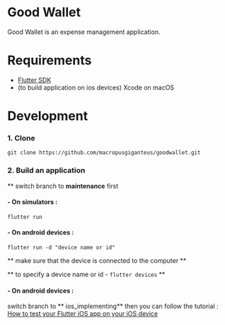 # Good Wallet
Good Wallet is an expense management application.

# Requirements
* [Flutter SDK](https://flutter.dev/docs/get-started/install)
* (to build application on ios devices) Xcode on macOS

# Development
### 1. Clone

`git clone https://github.com/macropusgiganteus/goodwallet.git`

### 2. Build an application
** switch branch to **maintenance** first

#### - On simulators :

`flutter run` 

#### - On android devices :

`flutter run -d "device name or id"` 

** make sure that the device is connected to the computer **

** to specify a device name or id - `flutter devices` **


#### - On android devices :
switch branch to ** ios_implementing** then you can follow the tutorial : [How to test your Flutter iOS app on your iOS device](https://medium.com/front-end-weekly/how-to-test-your-flutter-ios-app-on-your-ios-device-75924bfd75a8)
